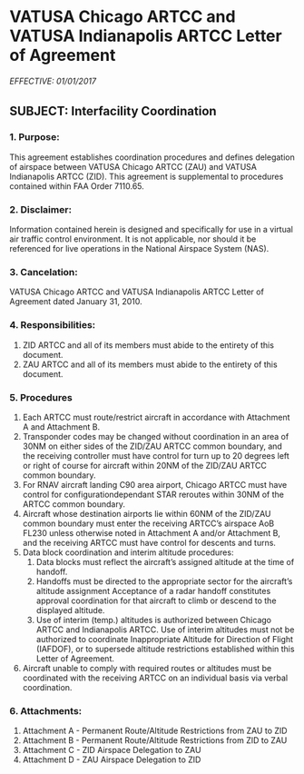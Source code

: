 # VATUSA Chicago ARTCC and VATUSA Indianapolis ARTCC Letter of Agreement

###### EFFECTIVE: 01/01/2017

## SUBJECT: Interfacility Coordination

### 1. Purpose:
This agreement establishes coordination procedures and defines delegation
of airspace between VATUSA Chicago ARTCC (ZAU) and VATUSA Indianapolis ARTCC
(ZID). This agreement is supplemental to procedures contained within FAA Order
7110.65.

### 2. Disclaimer:
Information contained herein is designed and specifically for use in a virtual
air traffic control environment. It is not applicable, nor should it be referenced for live
operations in the National Airspace System (NAS).

### 3. Cancelation:
VATUSA Chicago ARTCC and VATUSA Indianapolis ARTCC Letter
of Agreement dated January 31, 2010.

### 4. Responsibilities:
1. ZID ARTCC and all of its members must abide to the entirety of this document.
1. ZAU ARTCC and all of its members must abide to the entirety of this document.

### 5. Procedures
1. Each ARTCC must route/restrict aircraft in accordance with Attachment A and Attachment B.
1. Transponder codes may be changed without coordination in an area of 30NM on either sides of the ZID/ZAU ARTCC common boundary, and the receiving controller must have control for turn up to 20 degrees left or right of course for aircraft within 20NM of the ZID/ZAU ARTCC common boundary.
1. For RNAV aircraft landing C90 area airport, Chicago ARTCC must have control for configuration­dependant STAR reroutes within 30NM of the ARTCC common boundary.
1. Aircraft whose destination airports lie within 60NM of the ZID/ZAU common boundary must enter the receiving ARTCC’s airspace AoB FL230 unless otherwise noted in Attachment A and/or Attachment B, and the receiving ARTCC must have control for descents and turns.
1. Data block coordination and interim altitude procedures:
   1. Data blocks must reflect the aircraft’s assigned altitude at the time of
handoff.
   1. Handoffs must be directed to the appropriate sector for the aircraft’s altitude assignment Acceptance of a radar handoff constitutes approval coordination for that aircraft to climb or descend to the displayed altitude.
   1. Use of interim (temp.) altitudes is authorized between Chicago ARTCC and Indianapolis ARTCC. Use of interim altitudes must not be authorized to coordinate Inappropriate Altitude for Direction of Flight (IAFDOF), or to supersede altitude restrictions established within this Letter of Agreement.
1.  Aircraft unable to comply with required routes or altitudes must be coordinated with
the receiving ARTCC on an individual basis via verbal coordination.

### 6. Attachments:
1. Attachment A - Permanent Route/Altitude Restrictions from ZAU to ZID
1. Attachment B - Permanent Route/Altitude Restrictions from ZID to ZAU
1. Attachment C - ZID Airspace Delegation to ZAU
1. Attachment D - ZAU Airspace Delegation to ZID
